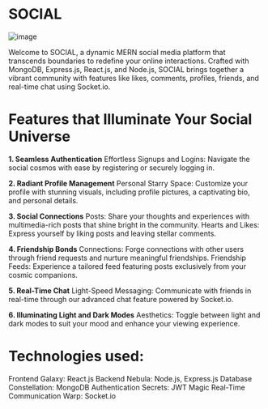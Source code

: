# SOCIAL
![image](https://github.com/IshaRaghvani/SOCIAL/assets/114795191/c300e50b-797e-438b-90ec-2920c7b34b51)

Welcome to SOCIAL, a dynamic MERN social media platform that transcends boundaries to redefine your online interactions. Crafted with MongoDB, Express.js, React.js, and Node.js, SOCIAL brings together a vibrant community with features like likes, comments, profiles, friends, and real-time chat using Socket.io.

# Features that Illuminate Your Social Universe
**1. Seamless Authentication**
Effortless Signups and Logins: Navigate the social cosmos with ease by registering or securely logging in.

**2. Radiant Profile Management**
Personal Starry Space: Customize your profile with stunning visuals, including profile pictures, a captivating bio, and personal details.

**3. Social Connections**
Posts: Share your thoughts and experiences with multimedia-rich posts that shine bright in the community.
Hearts and Likes: Express yourself by liking posts and leaving stellar comments.

**4. Friendship Bonds**
Connections: Forge connections with other users through friend requests and nurture meaningful friendships.
Friendship Feeds: Experience a tailored feed featuring posts exclusively from your cosmic companions.

**5. Real-Time Chat**
Light-Speed Messaging: Communicate with friends in real-time through our advanced chat feature powered by Socket.io.

**6. Illuminating Light and Dark Modes**
Aesthetics: Toggle between light and dark modes to suit your mood and enhance your viewing experience.



# Technologies used:
Frontend Galaxy: React.js
Backend Nebula: Node.js, Express.js
Database Constellation: MongoDB
Authentication Secrets: JWT Magic
Real-Time Communication Warp: Socket.io
